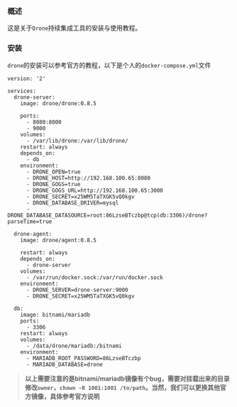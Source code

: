 ### 概述

这是关于`Drone`持续集成工具的安装与使用教程。

### 安装

`drone`的安装可以参考官方的教程，以下是个人的`docker-compose.yml`文件

```shell
version: '2'

services:
  drone-server:
    image: drone/drone:0.8.5

    ports:
      - 8080:8000
      - 9000
    volumes:
      - /var/lib/drone:/var/lib/drone/
    restart: always
    depends_on:
      - db
    environment:
      - DRONE_OPEN=true
      - DRONE_HOST=http://192.168.100.65:8080
      - DRONE_GOGS=true
      - DRONE_GOGS_URL=http://192.168.100.65:3000
      - DRONE_SECRET=x25WM5TaTXGK5vQ0kgv
      - DRONE_DATABASE_DRIVER=mysql
      - DRONE_DATABASE_DATASOURCE=root:86LzseBTczbp@tcp(db:3306)/drone?parseTime=true

  drone-agent:
    image: drone/agent:0.8.5

    restart: always
    depends_on:
      - drone-server
    volumes:
      - /var/run/docker.sock:/var/run/docker.sock
    environment:
      - DRONE_SERVER=drone-server:9000
      - DRONE_SECRET=x25WM5TaTXGK5vQ0kgv

  db:
    image: bitnami/mariadb
    ports:
      - 3306
    restart: always
    volumes:
      - /data/drone/mariadb:/bitnami
    environment:
      - MARIADB_ROOT_PASSWORD=86LzseBTczbp
      - MARIADB_DATABASE=drone
```

> **以上需要注意的是bitnami/mariadb镜像有个bug，需要对挂载出来的目录修改`owner`，`chown -R 1001:1001 /to/path`。当然，我们可以更换其他官方镜像，具体参考官方说明**

